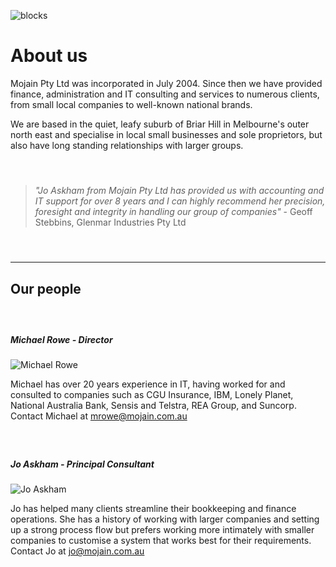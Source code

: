 
![blocks](/assets/images/blocks.jpg)

# About us

Mojain Pty Ltd was incorporated in July 2004. Since then we have provided finance, administration and IT consulting and services to numerous clients, from small local companies to well-known national brands.

We are based in the quiet, leafy suburb of Briar Hill in Melbourne's outer north east and specialise in local small businesses and sole proprietors, but also have long standing relationships with larger groups.

#### &nbsp;

> *"Jo Askham from Mojain Pty Ltd has provided us with accounting and IT support for over 8 years and I can highly recommend her precision, foresight and integrity in handling our group of companies"* - Geoff Stebbins, Glenmar Industries Pty Ltd

#### &nbsp;

---

## Our people

##### &nbsp;

##### Michael Rowe - Director

![Michael Rowe](/assets/images/michael.jpg)

Michael has over 20 years experience in IT, having worked for and consulted to companies such as CGU Insurance, IBM, Lonely Planet, National Australia Bank, Sensis and Telstra, REA Group, and Suncorp. Contact Michael at mrowe@mojain.com.au

##### &nbsp;

##### Jo Askham - Principal Consultant

![Jo Askham](/assets/images/jo.jpg)

Jo has helped many clients streamline their bookkeeping and finance operations. She has a history of working with larger companies and setting up a strong process flow but prefers working more intimately with smaller companies to customise a system that works best for their requirements. Contact Jo at jo@mojain.com.au

